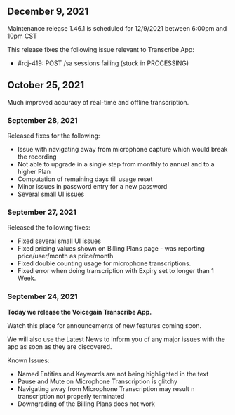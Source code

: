 ## December 9, 2021

Maintenance release 1.46.1 is scheduled for 12/9/2021 between 6:00pm and 10pm CST

This release fixes the following issue relevant to Transcribe App:
* #rcj-419: POST /sa sessions failing (stuck in PROCESSING)

## October 25, 2021

Much improved accuracy of real-time and offline transcription.

### September 28, 2021

Released fixes for the following:
* Issue with navigating away from microphone capture which would break the recording
* Not able to upgrade in a single step from monthly to annual and to a higher Plan
* Computation of remaining days till usage reset
* Minor issues in password entry for a new password
* Several small UI issues 


### September 27, 2021

Released the following fixes:
* Fixed several small UI issues 
* Fixed pricing values shown on Billing Plans page - was reporting price/user/month as price/month
* Fixed double counting usage for microphone transcriptions.
* Fixed error when doing transcription with Expiry set to longer than 1 Week.

### September 24, 2021


**Today we release the Voicegain Transcribe App.** 

Watch this place for announcements of new features coming soon.

We will also use the Latest News to inform you of any major issues with the app as soon as they are discovered.

Known Issues:
* Named Entities and Keywords are not being highlighted in the text
* Pause and Mute on Microphone Transcription is glitchy
* Navigating away from Microphone Transcription may result n transcription not properly terminated
* Downgrading of the Billing Plans does not work
























 













































